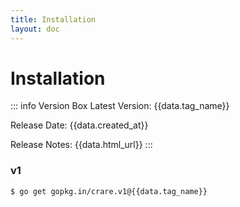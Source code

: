 ```yaml
---
title: Installation
layout: doc
---
```


# Installation

<script lang="ts" setup>
    import { data } from '../install.data.ts'
</script>

::: info Version Box
Latest Version: {{data.tag_name}}

Release Date: {{data.created_at}}

Release Notes: <a :href="data.html_url">{{data.html_url}}</a>
:::

### v1
```bash-vue
$ go get gopkg.in/crare.v1@{{data.tag_name}}
```